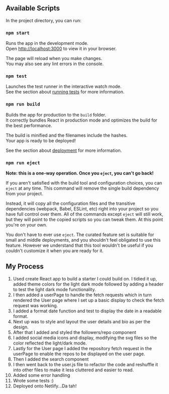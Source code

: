 ## Available Scripts

In the project directory, you can run:

### `npm start`

Runs the app in the development mode.\
Open [http://localhost:3000](http://localhost:3000) to view it in your browser.

The page will reload when you make changes.\
You may also see any lint errors in the console.

### `npm test`

Launches the test runner in the interactive watch mode.\
See the section about [running tests](https://facebook.github.io/create-react-app/docs/running-tests) for more information.

### `npm run build`

Builds the app for production to the `build` folder.\
It correctly bundles React in production mode and optimizes the build for the best performance.

The build is minified and the filenames include the hashes.\
Your app is ready to be deployed!

See the section about [deployment](https://facebook.github.io/create-react-app/docs/deployment) for more information.

### `npm run eject`

**Note: this is a one-way operation. Once you `eject`, you can't go back!**

If you aren't satisfied with the build tool and configuration choices, you can `eject` at any time. This command will remove the single build dependency from your project.

Instead, it will copy all the configuration files and the transitive dependencies (webpack, Babel, ESLint, etc) right into your project so you have full control over them. All of the commands except `eject` will still work, but they will point to the copied scripts so you can tweak them. At this point you're on your own.

You don't have to ever use `eject`. The curated feature set is suitable for small and middle deployments, and you shouldn't feel obligated to use this feature. However we understand that this tool wouldn't be useful if you couldn't customize it when you are ready for it.

## My Process ##

1) Used create React app to build a starter I could build on.  I tidied it up, added theme colors for the light dark mode followed by adding a header to test the light dark mode functionality.
2) I then added a userPage to handle the fetch requests which in turn rendered the User page where I set up a basic display to check the fetch request was working.
3) I added a format date function and test to display the date in a readable format.
4) Next up was to style and layout the user details and bio as per the design.
5) After that I added and styled the followers/repo component
6) I added social media icons and display, modifying the svg files so the color reflected the light/dark mode.
7) Lastly for the User page I added the repository fetch request in the userPage to enable the repos to be displayed on the user page.
8) Then I added the search component
9) I then went back to the user.js file to refactor the code and reshuffle it into other files to make it less cluttered and easier to read.
10) Added some error handling
11) Wrote some tests :)
12) Deployed onto Netlify...Da tah!
   










